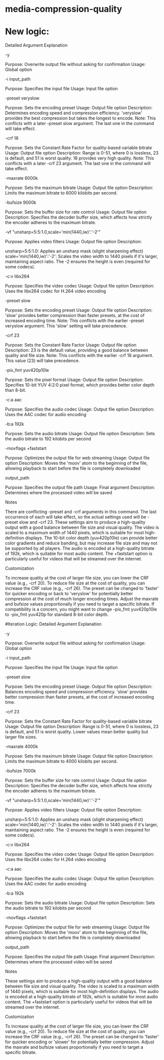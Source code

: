 # media-compression-quality

# New logic:

Detailed Argument Explanation

-y

Purpose: Overwrite output file without asking for confirmation
Usage: Global option

-i input_path

Purpose: Specifies the input file
Usage: Input file option

-preset veryslow

Purpose: Sets the encoding preset
Usage: Output file option
Description: Determines encoding speed and compression efficiency. 'veryslow' provides the best compression but takes the longest to encode.
Note: This conflicts with a later -preset slow argument. The last one in the command will take effect.

-crf 18

Purpose: Sets the Constant Rate Factor for quality-based variable bitrate
Usage: Output file option
Description: Range is 0-51, where 0 is lossless, 23 is default, and 51 is worst quality. 18 provides very high quality.
Note: This conflicts with a later -crf 23 argument. The last one in the command will take effect.

-maxrate 6000k

Purpose: Sets the maximum bitrate
Usage: Output file option
Description: Limits the maximum bitrate to 6000 kilobits per second.

-bufsize 9000k

Purpose: Sets the buffer size for rate control
Usage: Output file option
Description: Specifies the decoder buffer size, which affects how strictly the encoder adheres to the maximum bitrate.

-vf "unsharp=5:5:1.0,scale='min(1440,iw)':'-2'"

Purpose: Applies video filters
Usage: Output file option
Description:

unsharp=5:5:1.0: Applies an unsharp mask (slight sharpening effect)
scale='min(1440,iw)':'-2': Scales the video width to 1440 pixels if it's larger, maintaining aspect ratio. The -2 ensures the height is even (required for some codecs).

-c:v libx264

Purpose: Specifies the video codec
Usage: Output file option
Description: Uses the libx264 codec for H.264 video encoding

-preset slow

Purpose: Sets the encoding preset
Usage: Output file option
Description: 'slow' provides better compression than faster presets, at the cost of increased encoding time.
Note: This conflicts with the earlier -preset veryslow argument. This 'slow' setting will take precedence.

-crf 23

Purpose: Sets the Constant Rate Factor
Usage: Output file option
Description: 23 is the default value, providing a good balance between quality and file size.
Note: This conflicts with the earlier -crf 18 argument. This value (23) will take precedence.

-pix_fmt yuv420p10le

Purpose: Sets the pixel format
Usage: Output file option
Description: Specifies 10-bit YUV 4:2:0 pixel format, which provides better color depth than 8-bit.

-c:a aac

Purpose: Specifies the audio codec
Usage: Output file option
Description: Uses the AAC codec for audio encoding

-b:a 192k

Purpose: Sets the audio bitrate
Usage: Output file option
Description: Sets the audio bitrate to 192 kilobits per second

-movflags +faststart

Purpose: Optimizes the output file for web streaming
Usage: Output file option
Description: Moves the 'moov' atom to the beginning of the file, allowing playback to start before the file is completely downloaded

output_path

Purpose: Specifies the output file path
Usage: Final argument
Description: Determines where the processed video will be saved

Notes

There are conflicting -preset and -crf arguments in this command. The last occurrence of each will take effect, so the actual settings used will be -preset slow and -crf 23.
These settings aim to produce a high-quality output with a good balance between file size and visual quality.
The video is scaled to a maximum width of 1440 pixels, which is suitable for most high-definition displays.
The 10-bit color depth (yuv420p10le) can provide better color gradients and reduce banding, but may increase file size and may not be supported by all players.
The audio is encoded at a high-quality bitrate of 192k, which is suitable for most audio content.
The +faststart option is particularly useful for videos that will be streamed over the internet.

Customization

To increase quality at the cost of larger file size, you can lower the CRF value (e.g., -crf 20).
To reduce file size at the cost of quality, you can increase the CRF value (e.g., -crf 26).
The preset can be changed to 'faster' for quicker encoding or back to 'veryslow' for potentially better compression at the cost of much longer encoding times.
Adjust the maxrate and bufsize values proportionally if you need to target a specific bitrate.
If compatibility is a concern, you might want to change -pix_fmt yuv420p10le to -pix_fmt yuv420p for standard 8-bit color depth.

#Iteration Logic:
Detailed Argument Explanation

-y

Purpose: Overwrite output file without asking for confirmation
Usage: Global option

-i input_path

Purpose: Specifies the input file
Usage: Input file option

-preset slow

Purpose: Sets the encoding preset
Usage: Output file option
Description: Balances encoding speed and compression efficiency. 'slow' provides better compression than faster presets, at the cost of increased encoding time.

-crf 23

Purpose: Sets the Constant Rate Factor for quality-based variable bitrate
Usage: Output file option
Description: Range is 0-51, where 0 is lossless, 23 is default, and 51 is worst quality. Lower values mean better quality but larger file sizes.

-maxrate 4000k

Purpose: Sets the maximum bitrate
Usage: Output file option
Description: Limits the maximum bitrate to 4000 kilobits per second.

-bufsize 7000k

Purpose: Sets the buffer size for rate control
Usage: Output file option
Description: Specifies the decoder buffer size, which affects how strictly the encoder adheres to the maximum bitrate.

-vf "unsharp=5:5:1.0,scale='min(1440,iw)':'-2'"

Purpose: Applies video filters
Usage: Output file option
Description:

unsharp=5:5:1.0: Applies an unsharp mask (slight sharpening effect)
scale='min(1440,iw)':'-2': Scales the video width to 1440 pixels if it's larger, maintaining aspect ratio. The -2 ensures the height is even (required for some codecs).

-c:v libx264

Purpose: Specifies the video codec
Usage: Output file option
Description: Uses the libx264 codec for H.264 video encoding

-c:a aac

Purpose: Specifies the audio codec
Usage: Output file option
Description: Uses the AAC codec for audio encoding

-b:a 192k

Purpose: Sets the audio bitrate
Usage: Output file option
Description: Sets the audio bitrate to 192 kilobits per second

-movflags +faststart

Purpose: Optimizes the output file for web streaming
Usage: Output file option
Description: Moves the 'moov' atom to the beginning of the file, allowing playback to start before the file is completely downloaded

output_path

Purpose: Specifies the output file path
Usage: Final argument
Description: Determines where the processed video will be saved

Notes

These settings aim to produce a high-quality output with a good balance between file size and visual quality.
The video is scaled to a maximum width of 1440 pixels, which is suitable for most high-definition displays.
The audio is encoded at a high-quality bitrate of 192k, which is suitable for most audio content.
The +faststart option is particularly useful for videos that will be streamed over the internet.

Customization

To increase quality at the cost of larger file size, you can lower the CRF value (e.g., -crf 20).
To reduce file size at the cost of quality, you can increase the CRF value (e.g., -crf 26).
The preset can be changed to 'faster' for quicker encoding or 'slower' for potentially better compression.
Adjust the maxrate and bufsize values proportionally if you need to target a specific bitrate.
